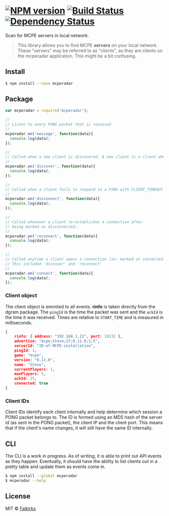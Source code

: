 #  [![NPM version][npm-image]][npm-url] [![Build Status][travis-image]][travis-url] [![Dependency Status][daviddm-image]][daviddm-url]

Scan for MCPE servers in local network.

> This library allows you to find MCPE **servers** on your local network. These "servers" may be referred to as "clients", as they are clients on the mcperadar application. This might be a bit confusing.


## Install

```sh
$ npm install --save mcperadar
```


## Package

```js
var mcperadar = require('mcperadar');

//
// Listen to every PONG packet that is received
//
mcperadar.on('message', function(data){
  console.log(data);
});

//
// Called when a new client is discovered. A new client is a client whose clientId hasn't appeared in the current instance.
//
mcperadar.on('discover', function(data){
  console.log(data);
});

//
// Called when a client fails to respond to a PING with CLIENT_TIMEOUT milliseconds.
//
mcperadar.on('disconnect', function(data){
  console.log(data);
});

//
// Called whenever a client re-establishes a connection after
// being marked as disconnected.
//
mcperadar.on('reconnect', function(data){
  console.log(data);
});

//
// Called anytime a client opens a connection (ie: marked as connected). 
// This included 'discover' and 'reconnect'
//
mcperadar.on('connect', function(data){
  console.log(data);
});
```

### Client object
The client object is emmited to all events. **rinfo** is taken directly from the dgram package. The `pingId` is the time the packet was sent and the `ackId` is the time it was received. Times are relative to `START_TIME` and is measured in milliseconds.

```json
{
    rinfo: { address: "192.168.1.22", port: 19132 },
    advertise: "mcpe;Steve;27;0.11.0;1;5",
    serverId: "ID-of-MCPE-installation",
    pingId: 1,
    game: "mcpe",
    version: "0.11.0",
    name: "Steve",
    currentPlayers: 1,
    maxPlayers: 5,
    ackId: 25,
    connected: true
}
```

### Client IDs
Client IDs identify each client internally and help determine which session a PONG packet belongs to. The ID is formed using an MD5 hash of the server id (as sent in the PONG packet), the client IP and the client port. This means that if the client's name changes, it will still have the same ID internally. 

## CLI
The CLI is a work in progress. As of writing, it is able to print out API events as they happen. Eventually, it should have the ability to list clients out in a pretty table and update them as events come in.

```sh
$ npm install --global mcperadar
$ mcperadar --help
```


## License

MIT © [Falkirks](http://falkirks.com)


[npm-image]: https://badge.fury.io/js/mcperadar.svg
[npm-url]: https://npmjs.org/package/mcperadar
[travis-image]: https://travis-ci.org/Falkirks/mcperadar.svg?branch=master
[travis-url]: https://travis-ci.org/Falkirks/mcperadar
[daviddm-image]: https://david-dm.org/Falkirks/mcperadar.svg?theme=shields.io
[daviddm-url]: https://david-dm.org/Falkirks/mcperadar
